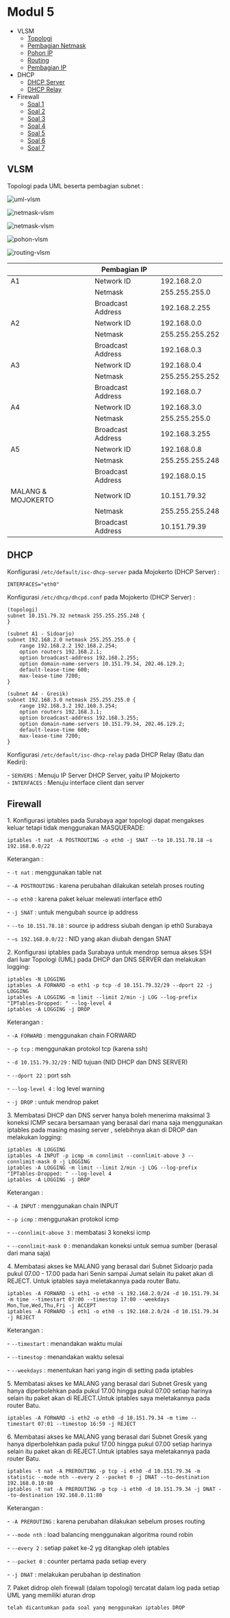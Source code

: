 # Modul 5

 - VLSM
	 * <a href="#topologi-vlsm">Topologi</a>
	 * <a href="#netmask-vlsm">Pembagian Netmask</a>
	 * <a href="#pohon-vlsm">Pohon IP</a>
     * <a href="#routing-vlsm">Routing</a>
     * <a href="#pembagian-ip-vlsm">Pembagian IP</a>
 - DHCP
	 * <a href="#dhcp-server">DHCP Server</a>
	 * <a href="#dhcp-relay">DHCP Relay</a>
 - Firewall
	 * <a href="#soal-1">Soal 1</a>
     * <a href="#soal-2">Soal 2</a>
     * <a href="#soal-3">Soal 3</a>
     * <a href="#soal-4">Soal 4</a>
     * <a href="#soal-5">Soal 5</a>
     * <a href="#soal-6">Soal 6</a>
     * <a href="#soal-7">Soal 7</a>


## VLSM
<justify></justify>
<a id="topologi-vlsm"></a>
<p></p>
<p>Topologi pada UML beserta pembagian subnet : </p>

![uml-vlsm](img/uml-vlsm.png)
<a id="netmask-vlsm"></a>
<p></p>

![netmask-vlsm](img/netmask-vlsm.png)

![netmask-vlsm](img/rekap-netmask-vlsm.png)

<a id="pohon-vlsm"></a>
<p></p>

![pohon-vlsm](img/pohon-vlsm.png)

<a id="routing-vlsm"></a>
<p></p>

![routing-vlsm](img/routing-vlsm.png)

<a id="pembagian-ip-vlsm"></a>
<p></p>

|                  | Pembagian IP      |                 |
|------------------|-------------------|-----------------|
| A1               | Network ID        | 192.168.2.0     |
|                  | Netmask           | 255.255.255.0   |
|                  | Broadcast Address | 192.168.2.255   |
| A2               | Network ID        | 192.168.0.0     |
|                  | Netmask           | 255.255.255.252 |
|                  | Broadcast Address | 192.168.0.3     |
| A3               | Network ID        | 192.168.0.4     |
|                  | Netmask           | 255.255.255.252 |
|                  | Broadcast Address | 192.168.0.7     |
| A4               | Network ID        | 192.168.3.0     |
|                  | Netmask           | 255.255.255.0   |
|                  | Broadcast Address | 192.168.3.255   |
| A5               | Network ID        | 192.168.0.8     |
|                  | Netmask           | 255.255.255.248 |
|                  | Broadcast Address | 192.168.0.15    |
| MALANG & MOJOKERTO | Network ID      | 10.151.79.32    |
|                  | Netmask           | 255.255.255.248 |
|                  | Broadcast Address | 10.151.79.39    |

</justify>

## DHCP
<justify></justify>
<a id="dhcp-server"></a>
<p></p>
<p>Konfigurasi <code>/etc/default/isc-dhcp-server</code> pada Mojokerto (DHCP Server) : </p>

    INTERFACES="eth0"

<p>Konfigurasi <code>/etc/dhcp/dhcpd.conf</code> pada Mojokerto (DHCP Server) : </p>

    (topologi)
	subnet 10.151.79.32 netmask 255.255.255.248 {
	}

	(subnet A1 - Sidoarjo)
	subnet 192.168.2.0 netmask 255.255.255.0 {
	    range 192.168.2.2 192.168.2.254;
	    option routers 192.168.2.1;
	    option broadcast-address 192.168.2.255;
	    option domain-name-servers 10.151.79.34, 202.46.129.2;
	    default-lease-time 600;
	    max-lease-time 7200;
	}
	
	(subnet A4 - Gresik)
	subnet 192.168.3.0 netmask 255.255.255.0 {
	    range 192.168.3.2 192.168.3.254;
	    option routers 192.168.3.1;
	    option broadcast-address 192.168.3.255;
	    option domain-name-servers 10.151.79.34, 202.46.129.2;
	    default-lease-time 600;
	    max-lease-time 7200;
	}

<a id="dhcp-relay"></a>
<p></p>
<p>Konfigurasi <code>/etc/default/isc-dhcp-relay</code> pada DHCP Relay (Batu dan Kediri): </p>

<p>
    - <code>SERVERS</code> : Menuju IP Server DHCP Server, yaitu IP Mojokerto <br>
    - <code>INTERFACES</code> : Menuju interface client dan server <br>
</p>

</justify>

## Firewall
<justify>
<a id="soal-1"></a>
<p></p>
<p>1. Konfigurasi iptables pada Surabaya agar topologi dapat mengakses keluar tetapi tidak menggunakan MASQUERADE:</p>

    iptables -t nat -A POSTROUTING -o eth0 -j SNAT --to 10.151.78.18 –s 192.168.0.0/22

<p>Keterangan :</p>
<p>- <code>-t nat</code> : menggunakan table nat</p>
<p>- <code>-A POSTROUTING</code> : karena perubahan dilakukan setelah proses routing</p>
<p>- <code>-o eth0</code> : karena paket keluar melewati interface eth0</p>
<p>- <code>-j SNAT</code> : untuk mengubah source ip address</p>
<p>- <code>--to 10.151.78.18</code> : source ip address siubah dengan ip eth0 Surabaya</p>
<p>- <code>–s 192.168.0.0/22</code> : NID yang akan diubah dengan SNAT</p>
</justify>

<justify>
<a id="soal-2"></a>
<p></p>
<p>2. Konfigurasi iptables pada Surabaya untuk mendrop semua akses SSH dari luar Topologi (UML) pada DHCP dan DNS SERVER dan melakukan logging:</p>

    iptables -N LOGGING
    iptables -A FORWARD -o eth1 -p tcp -d 10.151.79.32/29 --dport 22 -j LOGGING
    iptables -A LOGGING -m limit --limit 2/min -j LOG --log-prefix "IPTables-Dropped: " --log-level 4
    iptables -A LOGGING -j DROP

<p>Keterangan :</p>
<p>- <code>-A FORWARD</code> : menggunakan chain FORWARD</p>
<p>- <code>-p tcp</code> : menggunakan protokol tcp (karena ssh)</p>
<p>- <code>-d 10.151.79.32/29</code> : NID tujuan (NID DHCP dan DNS SERVER)</p>
<p>- <code>--dport 22</code> : port ssh</p>
<p>- <code>--log-level 4</code> : log level warning</p>
<p>- <code>-j DROP</code> : untuk mendrop paket</p>
</justify>

<justify>
<a id="soal-3"></a>
<p></p>
<p>3. Membatasi DHCP dan DNS server hanya boleh menerima maksimal 3 koneksi ICMP secara bersamaan yang berasal dari mana saja menggunakan ​iptables pada masing masing server​ , selebihnya akan di DROP dan melakukan logging:</p>

    iptables -N LOGGING
    iptables -A INPUT -p icmp -m connlimit --connlimit-above 3 --connlimit-mask 0 -j LOGGING
    iptables -A LOGGING -m limit --limit 2/min -j LOG --log-prefix "IPTables-Dropped: " --log-level 4
    iptables -A LOGGING -j DROP

<p>Keterangan :</p>
<p>- <code>-A INPUT</code> : menggunakan chain INPUT</p>
<p>- <code>-p icmp</code> : menggunakan protokol icmp</p>
<p>- <code>--connlimit-above 3</code> : membatasi 3 koneksi icmp</p>
<p>- <code>--connlimit-mask 0</code> : menandakan koneksi untuk semua sumber (berasal dari mana saja)</p>
</justify>

<justify>
<a id="soal-4"></a>
<p></p>
<p>4. Membatasi akses ke MALANG yang berasal dari Subnet Sidoarjo pada pukul 07.00 - 17.00 pada hari Senin sampai Jumat selain itu paket akan di REJECT. Untuk iptables saya meletakannya pada router Batu.</p>

    iptables -A FORWARD -i eth1 -o eth0 -s 192.168.2.0/24 -d 10.151.79.34 -m time --timestart 07:00 --timestop 17:00 --weekdays Mon,Tue,Wed,Thu,Fri -j ACCEPT
    iptables -A FORWARD -i eth1 -o eth0 -s 192.168.2.0/24 -d 10.151.79.34 -j REJECT

<p>Keterangan :</p>
<p>- <code>--timestart</code> : menandakan waktu mulai</p>
<p>- <code>--timestop</code> : menandakan waktu selesai</p>
<p>- <code>--weekdays</code> : menentukan hari yang ingin di setting pada iptables</p>
</justify>

<justify>
<a id="soal-5"></a>
<p></p>
<p>5. Membatasi akses ke MALANG yang berasal dari Subnet Gresik yang hanya diperbolehkan pada pukul 17.00 hingga pukul 07.00 setiap harinya selain itu paket akan di REJECT.Untuk iptables saya meletakannya pada router Batu.</p>

    iptables -A FORWARD -i eth2 -o eth0 -d 10.151.79.34 -m time --timestart 07:01 --timestop 16:59 -j REJECT

</justify>

<justify>
<a id="soal-6"></a>
<p></p>
<p>6. Membatasi akses ke MALANG yang berasal dari Subnet Gresik yang hanya diperbolehkan pada pukul 17.00 hingga pukul 07.00 setiap harinya selain itu paket akan di REJECT.Untuk iptables saya meletakannya pada router Batu.</p>

    iptables -t nat -A PREROUTING -p tcp -i eth0 -d 10.151.79.34 -m statistic --mode nth --every 2 --packet 0 -j DNAT --to-destination 192.168.0.10:80 
    iptables -t nat -A PREROUTING -p tcp -i eth0 -d 10.151.79.34 -j DNAT --to-destination 192.168.0.11:80

<p>Keterangan :</p>
<p>- <code>-A PREROUTING</code> : karena perubahan dilakukan sebelum proses routing</p>
<p>- <code>--mode nth</code> : load balancing menggunakan algoritma round robin</p>
<p>- <code>--every 2</code> : setiap paket ke-2 yg ditangkap oleh iptables</p>
<p>- <code>--packet 0</code> : counter pertama pada setiap every</p>
<p>- <code>-j DNAT</code> : melakukan perubahan ip destination</p>
</justify>

<justify>
<a id="soal-7"></a>
<p></p>
<p>7. Paket didrop oleh firewall (dalam topologi) tercatat dalam log pada setiap
UML yang memiliki aturan drop</p>

    telah dicantumkan pada soal yang menggunakan iptables DROP

</justify>
